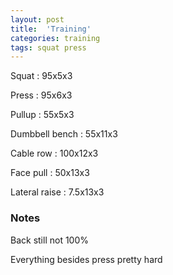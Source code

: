 ```yaml
---
layout: post
title:  'Training'
categories: training
tags: squat press
---
```


Squat : 95x5x3

Press  : 95x6x3

Pullup  : 55x5x3

Dumbbell bench  : 55x11x3

Cable row : 100x12x3

Face pull : 50x13x3

Lateral raise : 7.5x13x3

### Notes

Back still not 100%

Everything besides press pretty hard

